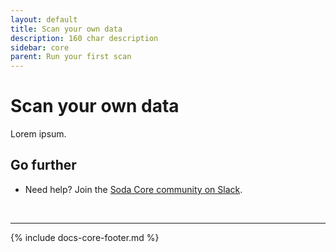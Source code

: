 ```yaml
---
layout: default
title: Scan your own data
description: 160 char description
sidebar: core
parent: Run your first scan
---
```


# Scan your own data

Lorem ipsum.



## Go further

* Need help? Join the <a href="http://community.soda.io/slack" target="_blank"> Soda Core community on Slack</a>.
<br />

---
{% include docs-core-footer.md %}